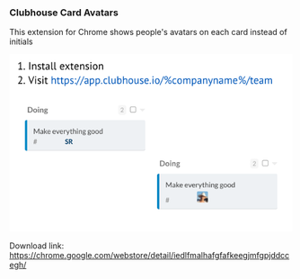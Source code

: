 ### Clubhouse Card Avatars

This extension for Chrome shows people's avatars on each card instead of initials

![Screenshot](https://raw.githubusercontent.com/0x000000/clubhouse-card-avatar/master/screenshot.png)

Download link: https://chrome.google.com/webstore/detail/iedlfmalhafgfafkeegjmfgpjddccegh/
